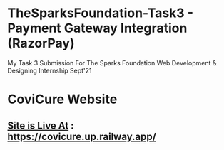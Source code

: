 # TheSparksFoundation-Task3 - Payment Gateway Integration (RazorPay)
My Task 3 Submission For The Sparks Foundation Web Development &amp; Designing Internship Sept'21

# CoviCure Website

## [Site is Live At](https://covicure.up.railway.app/) : <br/> https://covicure.up.railway.app/
